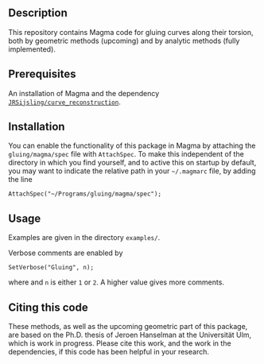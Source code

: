 Description
--

This repository contains Magma code for gluing curves along their torsion, both by geometric methods (upcoming) and by analytic methods (fully implemented).

Prerequisites
--

An installation of Magma and the dependency [`JRSijsling/curve_reconstruction`](https://github.com/JRSijsling/curve_reconstruction).

Installation 
--

You can enable the functionality of this package in Magma by attaching the `gluing/magma/spec` file with `AttachSpec`. To make this independent of the directory in which you find yourself, and to active this on startup by default, you may want to indicate the relative path in your `~/.magmarc` file, by adding the line
```
AttachSpec("~/Programs/gluing/magma/spec");
```

Usage
--

Examples are given in the directory `examples/`.

Verbose comments are enabled by
```
SetVerbose("Gluing", n);
```
where and `n` is either `1` or `2`. A higher value gives more comments.


Citing this code
--

These methods, as well as the upcoming geometric part of this package, are based on the Ph.D. thesis of Jeroen Hanselman at the Universität Ulm, which is work in progress. Please cite this work, and the work in the dependencies, if this code has been helpful in your research.
